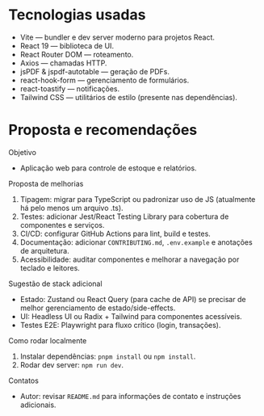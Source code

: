 # Tecnologias usadas

- Vite — bundler e dev server moderno para projetos React.
- React 19 — biblioteca de UI.
- React Router DOM — roteamento.
- Axios — chamadas HTTP.
- jsPDF & jspdf-autotable — geração de PDFs.
- react-hook-form — gerenciamento de formulários.
- react-toastify — notificações.
- Tailwind CSS — utilitários de estilo (presente nas dependências).

# Proposta e recomendações

Objetivo
- Aplicação web para controle de estoque e relatórios.

Proposta de melhorias
1. Tipagem: migrar para TypeScript ou padronizar uso de JS (atualmente há pelo menos um arquivo .ts).
2. Testes: adicionar Jest/React Testing Library para cobertura de componentes e serviços.
3. CI/CD: configurar GitHub Actions para lint, build e testes.
4. Documentação: adicionar `CONTRIBUTING.md`, `.env.example` e anotações de arquitetura.
5. Acessibilidade: auditar componentes e melhorar a navegação por teclado e leitores.

Sugestão de stack adicional
- Estado: Zustand ou React Query (para cache de API) se precisar de melhor gerenciamento de estado/side-effects.
- UI: Headless UI ou Radix + Tailwind para componentes acessíveis.
- Testes E2E: Playwright para fluxo crítico (login, transações).

Como rodar localmente
1. Instalar dependências: `pnpm install` ou `npm install`.
2. Rodar dev server: `npm run dev`.

Contatos
- Autor: revisar `README.md` para informações de contato e instruções adicionais.
